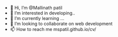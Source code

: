 - 👋 Hi, I’m @Mallinath patil
- 👀 I’m interested in developing..
- 🌱 I’m currently learning ...
- 💞️ I’m looking to collaborate on web development
- 📫 How to reach me mspatil.github.io/cv/

<!---
Mspatil9/Mspatil9 is a ✨ special ✨ repository because its `README.md` (this file) appears on your GitHub profile.
You can click the Preview link to take a look at your changes.
--->
